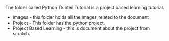 The folder called Python Tkinter Tutorial is a project based learning tutorial.

- images - this folder holds all the images related to the document
- Project - This folder has the python project.
- Project Based Learning - this is document about the project from scratch.

